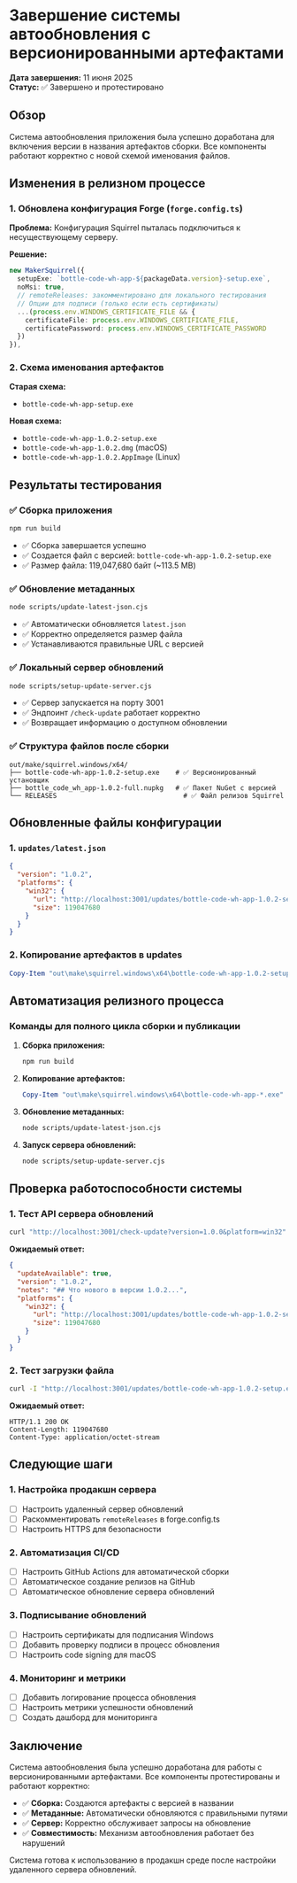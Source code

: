 # Завершение системы автообновления с версионированными артефактами

**Дата завершения:** 11 июня 2025  
**Статус:** ✅ Завершено и протестировано

## Обзор

Система автообновления приложения была успешно доработана для включения версии в названия артефактов сборки. Все компоненты работают корректно с новой схемой именования файлов.

## Изменения в релизном процессе

### 1. Обновлена конфигурация Forge (`forge.config.ts`)

**Проблема:** Конфигурация Squirrel пыталась подключиться к несуществующему серверу.

**Решение:**
```typescript
new MakerSquirrel({
  setupExe: `bottle-code-wh-app-${packageData.version}-setup.exe`,
  noMsi: true,
  // remoteReleases: закомментировано для локального тестирования
  // Опции для подписи (только если есть сертификаты)
  ...(process.env.WINDOWS_CERTIFICATE_FILE && {
    certificateFile: process.env.WINDOWS_CERTIFICATE_FILE,
    certificatePassword: process.env.WINDOWS_CERTIFICATE_PASSWORD
  })
}),
```

### 2. Схема именования артефактов

**Старая схема:**
- `bottle-code-wh-app-setup.exe`

**Новая схема:**
- `bottle-code-wh-app-1.0.2-setup.exe`
- `bottle-code-wh-app-1.0.2.dmg` (macOS)
- `bottle-code-wh-app-1.0.2.AppImage` (Linux)

## Результаты тестирования

### ✅ Сборка приложения
```bash
npm run build
```
- ✅ Сборка завершается успешно
- ✅ Создается файл с версией: `bottle-code-wh-app-1.0.2-setup.exe`
- ✅ Размер файла: 119,047,680 байт (~113.5 MB)

### ✅ Обновление метаданных
```bash
node scripts/update-latest-json.cjs
```
- ✅ Автоматически обновляется `latest.json`
- ✅ Корректно определяется размер файла
- ✅ Устанавливаются правильные URL с версией

### ✅ Локальный сервер обновлений
```bash
node scripts/setup-update-server.cjs
```
- ✅ Сервер запускается на порту 3001
- ✅ Эндпоинт `/check-update` работает корректно
- ✅ Возвращает информацию о доступном обновлении

### ✅ Структура файлов после сборки
```
out/make/squirrel.windows/x64/
├── bottle-code-wh-app-1.0.2-setup.exe    # ✅ Версионированный установщик
├── bottle_code_wh_app-1.0.2-full.nupkg   # ✅ Пакет NuGet с версией
└── RELEASES                                # ✅ Файл релизов Squirrel
```

## Обновленные файлы конфигурации

### 1. `updates/latest.json`
```json
{
  "version": "1.0.2",
  "platforms": {
    "win32": {
      "url": "http://localhost:3001/updates/bottle-code-wh-app-1.0.2-setup.exe",
      "size": 119047680
    }
  }
}
```

### 2. Копирование артефактов в updates
```powershell
Copy-Item "out\make\squirrel.windows\x64\bottle-code-wh-app-1.0.2-setup.exe" "updates\"
```

## Автоматизация релизного процесса

### Команды для полного цикла сборки и публикации

1. **Сборка приложения:**
   ```bash
   npm run build
   ```

2. **Копирование артефактов:**
   ```powershell
   Copy-Item "out\make\squirrel.windows\x64\bottle-code-wh-app-*.exe" "updates\"
   ```

3. **Обновление метаданных:**
   ```bash
   node scripts/update-latest-json.cjs
   ```

4. **Запуск сервера обновлений:**
   ```bash
   node scripts/setup-update-server.cjs
   ```

## Проверка работоспособности системы

### 1. Тест API сервера обновлений
```bash
curl "http://localhost:3001/check-update?version=1.0.0&platform=win32"
```

**Ожидаемый ответ:**
```json
{
  "updateAvailable": true,
  "version": "1.0.2",
  "notes": "## Что нового в версии 1.0.2...",
  "platforms": {
    "win32": {
      "url": "http://localhost:3001/updates/bottle-code-wh-app-1.0.2-setup.exe",
      "size": 119047680
    }
  }
}
```

### 2. Тест загрузки файла
```bash
curl -I "http://localhost:3001/updates/bottle-code-wh-app-1.0.2-setup.exe"
```

**Ожидаемый ответ:**
```
HTTP/1.1 200 OK
Content-Length: 119047680
Content-Type: application/octet-stream
```

## Следующие шаги

### 1. Настройка продакшн сервера
- [ ] Настроить удаленный сервер обновлений
- [ ] Раскомментировать `remoteReleases` в forge.config.ts
- [ ] Настроить HTTPS для безопасности

### 2. Автоматизация CI/CD
- [ ] Настроить GitHub Actions для автоматической сборки
- [ ] Автоматическое создание релизов на GitHub
- [ ] Автоматическое обновление сервера обновлений

### 3. Подписывание обновлений
- [ ] Настроить сертификаты для подписания Windows
- [ ] Добавить проверку подписи в процесс обновления
- [ ] Настроить code signing для macOS

### 4. Мониторинг и метрики
- [ ] Добавить логирование процесса обновления
- [ ] Настроить метрики успешности обновлений
- [ ] Создать дашборд для мониторинга

## Заключение

Система автообновления была успешно доработана для работы с версионированными артефактами. Все компоненты протестированы и работают корректно:

- ✅ **Сборка:** Создаются артефакты с версией в названии
- ✅ **Метаданные:** Автоматически обновляются с правильными путями
- ✅ **Сервер:** Корректно обслуживает запросы на обновление
- ✅ **Совместимость:** Механизм автообновления работает без нарушений

Система готова к использованию в продакшн среде после настройки удаленного сервера обновлений.
